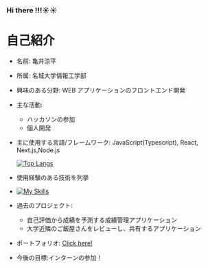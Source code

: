 ### Hi there !!!☀︎☀︎

# 自己紹介

- 名前: 亀井涼平
- 所属: 名城大学情報工学部

- 興味のある分野: WEB アプリケーションのフロントエンド開発
- 主な活動:
  - ハッカソンの参加
  - 個人開発
- 主に使用する言語/フレームワーク: JavaScript(Typescript), React, Next.js,Node.js

  [![Top Langs](https://github-readme-stats.vercel.app/api/top-langs/?username=kameiryohei)](https://github.com/anuraghazra/github-readme-stats)

- 使用経験のある技術を列挙
- [![My Skills](https://skillicons.dev/icons?i=html,css,js,ts,react,nextjs,tailwind,firebase,supabase,mongodb,postgresql,prisma,materialui,git,github,figma)](https://skillicons.dev)
- 過去のプロジェクト:

  - 自己評価から成績を予測する成績管理アプリケーション
  - 大学近隣のご飯屋さんをレビューし、共有するアプリケーション

- ポートフォリオ: [Click here!](https://ryohei-portfolio.vercel.app/)
- 今後の目標:インターンの参加！
